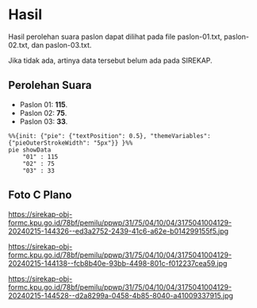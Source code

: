 # Hasil

Hasil perolehan suara paslon dapat dilihat pada file paslon-01.txt, paslon-02.txt, dan paslon-03.txt.

Jika tidak ada, artinya data tersebut belum ada pada SIREKAP.

## Perolehan Suara

 * Paslon 01: **115**.
 * Paslon 02: **75**.
 * Paslon 03: **33**.

```mermaid
%%{init: {"pie": {"textPosition": 0.5}, "themeVariables": {"pieOuterStrokeWidth": "5px"}} }%%
pie showData
    "01" : 115
    "02" : 75
    "03" : 33
```
## Foto C Plano

https://sirekap-obj-formc.kpu.go.id/78bf/pemilu/ppwp/31/75/04/10/04/3175041004129-20240215-144326--ed3a2752-2439-41c6-a62e-b014299155f5.jpg

https://sirekap-obj-formc.kpu.go.id/78bf/pemilu/ppwp/31/75/04/10/04/3175041004129-20240215-144138--fcb8b40e-93bb-4498-801c-f012237cea59.jpg

https://sirekap-obj-formc.kpu.go.id/78bf/pemilu/ppwp/31/75/04/10/04/3175041004129-20240215-144528--d2a8299a-0458-4b85-8040-a41009337915.jpg
